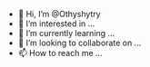- 👋 Hi, I’m @Othyshytry
- 👀 I’m interested in ...
- 🌱 I’m currently learning ...
- 💞️ I’m looking to collaborate on ...
- 📫 How to reach me ...

<!---
Othyshytry/Othyshytry is a ✨ special ✨ repository because its `README.md` (this file) appears on your GitHub profile.
You can click the Preview link to take a look at your changes.
--->
